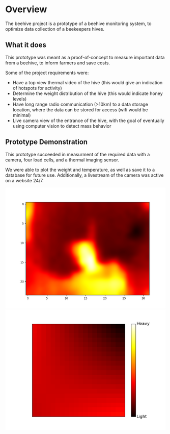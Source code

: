 # Overview

The beehive project is a prototype of a beehive monitoring system, to optimize data collection of a beekeepers hives.

## What it does
This prototype was meant as a proof-of-concept to measure important data from a beehive, to inform farmers and save costs.

Some of the project requirements were:
- Have a top view thermal video of the hive (this would give an indication of hotspots for activity)
- Determine the weight distribution of the hive (this would indicate honey levels)
- Have long range radio communication (>10km) to a data storage location, where the data can be stored for access (wifi would be minimal)
- Live camera view of the entrance of the hive, with the goal of eventually using computer vision to detect mass behavior

## Prototype Demonstration
This prototype succeeded in measurment of the required data with a camera, four load cells, and a thermal imaging sensor.

We were able to plot the weight and temperature, as well as save it to a database for future use. Additionally, a livestream of the camera was active on a website 24/7.

![A selfie from the thermal camera.](heatmap.png)
![The weight distribution of the testing beehive.](weightmap.png)